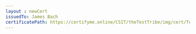 ```yaml
--- 
layout : newCert 
issuedTo: James Bach
certificatePath: https://certifyme.online/CSIT/theTestTribe/img/cert/TestFlix/JamesBach_03921.png
--- 
```


